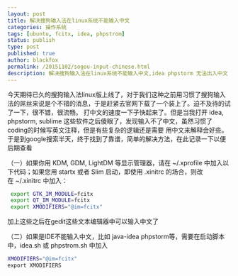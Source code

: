 ```yaml
---
layout: post
title: 解决搜狗输入法在linux系统不能输入中文
categories: 操作系统
tags: [ubuntu, fcitx, idea, phpstrom]
status: publish
type: post
published: true
author: blackfox
permalink: /20151102/sogou-input-chinese.html
description: 解决搜狗输入法在linux系统不能输入中文,idea phpstorm 无法出入中文
---
```


今天期待已久的搜狗输入法linux版上线了，对于我们这种之前用习惯了搜狗输入法的屌丝来说是个不错的消息，于是赶紧去官网下载了一个装上了。迫不及待的试了一下，很不错，很流畅。
打中文的速度一下子快起来了。但是当我打开 idea, phpstorm, sublime 这些软件之后傻眼了，发现输入不了中文，虽然习惯了coding的时候写英文注释，但是有些复杂的逻辑还是需要
 用中文来解释会好些。于是到google搜索半天，终于找到了靠谱，简单的解决方法，在此记录一下以便后期查看

（一）如果你用 KDM, GDM, LightDM 等显示管理器，请在 ~/.xprofile 中加入以下代码；如果您用 startx 或者 Slim 启动，即使用 .xinitrc 的场合，则改在 ~/.xinitrc 中加入：

```bash
 export GTK_IM_MODULE=fcitx
 export QT_IM_MODULE=fcitx
 export XMODIFIERS="@im=fcitx"
```

 加上这些之后在gedit这些文本编辑器中可以输入中文了

（二）如果是IDE不能输入中文，比如 java-idea phpstorm等，需要在启动脚本中，idea.sh 或 phpstrom.sh 中加入

```bash
XMODIFIERS="@im=fcitx"
export XMODIFIERS
```
